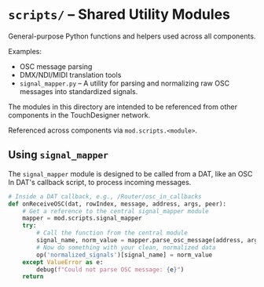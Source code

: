 # `scripts/` – Shared Utility Modules

General-purpose Python functions and helpers used across all components.

Examples:
- OSC message parsing
- DMX/NDI/MIDI translation tools
- `signal_mapper.py` – A utility for parsing and normalizing raw OSC messages into standardized signals.

The modules in this directory are intended to be referenced from other components in the TouchDesigner network.

Referenced across components via `mod.scripts.<module>`.

## Using `signal_mapper`

The `signal_mapper` module is designed to be called from a DAT, like an OSC In DAT's callback script, to process incoming messages.

```python
# Inside a DAT callback, e.g., /Router/osc_in_callbacks
def onReceiveOSC(dat, rowIndex, message, address, args, peer):
    # Get a reference to the central signal_mapper module
    mapper = mod.scripts.signal_mapper
    try:
        # Call the function from the central module
        signal_name, norm_value = mapper.parse_osc_message(address, args)
        # Now do something with your clean, normalized data
        op('normalized_signals')[signal_name] = norm_value
    except ValueError as e:
        debug(f"Could not parse OSC message: {e}")
    return
```
